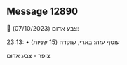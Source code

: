 ## Message 12890

🔴 צבע אדום (07/10/2023):

23:13:
• עוטף עזה: בארי, שוקדה (15 שניות)

צופר - צבע אדום

